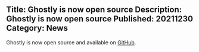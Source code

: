 Title: Ghostly is now open source
Description: Ghostly is now open source
Published: 20211230
Category: News
---

Ghostly is now open source and available on 
[GitHub](https://github.com/patriksvensson/ghostly).
